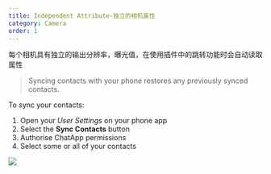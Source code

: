 ```yaml
---
title: Independent Attribute-独立的相机属性
category: Camera
order: 1
---
```


每个相机具有独立的输出分辨率，曝光值，在使用插件中的跳转功能时会自动读取属性

> Syncing contacts with your phone restores any previously synced contacts.

To sync your contacts:

1. Open your *User Settings* on your phone app
2. Select the **Sync Contacts** button
3. Authorise ChatApp permissions
4. Select some or all of your contacts

![](//placehold.it/800x600)
